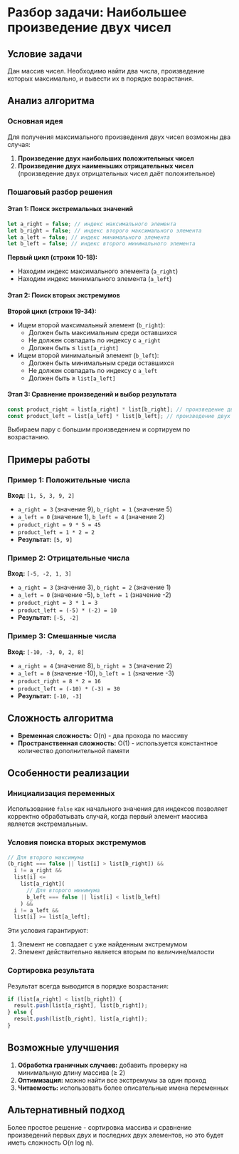 # Разбор задачи: Наибольшее произведение двух чисел

## Условие задачи

Дан массив чисел. Необходимо найти два числа, произведение которых максимально, и вывести их в порядке возрастания.

## Анализ алгоритма

### Основная идея

Для получения максимального произведения двух чисел возможны два случая:

1. **Произведение двух наибольших положительных чисел**
2. **Произведение двух наименьших отрицательных чисел** (произведение двух отрицательных чисел даёт положительное)

### Пошаговый разбор решения

#### Этап 1: Поиск экстремальных значений

```javascript
let a_right = false; // индекс максимального элемента
let b_right = false; // индекс второго максимального элемента
let a_left = false; // индекс минимального элемента
let b_left = false; // индекс второго минимального элемента
```

**Первый цикл (строки 10-18):**

- Находим индекс максимального элемента (`a_right`)
- Находим индекс минимального элемента (`a_left`)

#### Этап 2: Поиск вторых экстремумов

**Второй цикл (строки 19-34):**

- Ищем второй максимальный элемент (`b_right`):
  - Должен быть максимальным среди оставшихся
  - Не должен совпадать по индексу с `a_right`
  - Должен быть ≤ `list[a_right]`
- Ищем второй минимальный элемент (`b_left`):
  - Должен быть минимальным среди оставшихся
  - Не должен совпадать по индексу с `a_left`
  - Должен быть ≥ `list[a_left]`

#### Этап 3: Сравнение произведений и выбор результата

```javascript
const product_right = list[a_right] * list[b_right]; // произведение двух наибольших
const product_left = list[a_left] * list[b_left]; // произведение двух наименьших
```

Выбираем пару с большим произведением и сортируем по возрастанию.

## Примеры работы

### Пример 1: Положительные числа

**Вход:** `[1, 5, 3, 9, 2]`

- `a_right = 3` (значение 9), `b_right = 1` (значение 5)
- `a_left = 0` (значение 1), `b_left = 4` (значение 2)
- `product_right = 9 * 5 = 45`
- `product_left = 1 * 2 = 2`
- **Результат:** `[5, 9]`

### Пример 2: Отрицательные числа

**Вход:** `[-5, -2, 1, 3]`

- `a_right = 3` (значение 3), `b_right = 2` (значение 1)
- `a_left = 0` (значение -5), `b_left = 1` (значение -2)
- `product_right = 3 * 1 = 3`
- `product_left = (-5) * (-2) = 10`
- **Результат:** `[-5, -2]`

### Пример 3: Смешанные числа

**Вход:** `[-10, -3, 0, 2, 8]`

- `a_right = 4` (значение 8), `b_right = 3` (значение 2)
- `a_left = 0` (значение -10), `b_left = 1` (значение -3)
- `product_right = 8 * 2 = 16`
- `product_left = (-10) * (-3) = 30`
- **Результат:** `[-10, -3]`

## Сложность алгоритма

- **Временная сложность:** O(n) - два прохода по массиву
- **Пространственная сложность:** O(1) - используется константное количество дополнительной памяти

## Особенности реализации

### Инициализация переменных

Использование `false` как начального значения для индексов позволяет корректно обрабатывать случай, когда первый элемент массива является экстремальным.

### Условия поиска вторых экстремумов

```javascript
// Для второго максимума
(b_right === false || list[i] > list[b_right]) &&
  i != a_right &&
  list[i] <=
    list[a_right](
      // Для второго минимума
      b_left === false || list[i] < list[b_left]
    ) &&
  i != a_left &&
  list[i] >= list[a_left];
```

Эти условия гарантируют:

1. Элемент не совпадает с уже найденным экстремумом
2. Элемент действительно является вторым по величине/малости

### Сортировка результата

Результат всегда выводится в порядке возрастания:

```javascript
if (list[a_right] < list[b_right]) {
  result.push(list[a_right], list[b_right]);
} else {
  result.push(list[b_right], list[a_right]);
}
```

## Возможные улучшения

1. **Обработка граничных случаев:** добавить проверку на минимальную длину массива (≥ 2)
2. **Оптимизация:** можно найти все экстремумы за один проход
3. **Читаемость:** использовать более описательные имена переменных

## Альтернативный подход

Более простое решение - сортировка массива и сравнение произведений первых двух и последних двух элементов, но это будет иметь сложность O(n log n).
